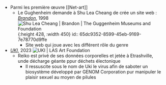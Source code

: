 - Parmi les première œuvre [[Net-art]]
	- Le Gughenheim demande à Shu Lea Cheang de crée un site web : [*Brandon*](https://brandon.guggenheim.org/), 1998 ![Shu Lea Cheang | Brandon | The Guggenheim Museums and Foundation](https://www.guggenheim.org/wp-content/uploads/1998/01/2005.44_web-1.jpg){:height 428, :width 450}
	  id:: 65dc9352-8599-45eb-9169-7e78770d9ffe
		- Site web qui joue avec les différent rôle du genre
- [*UKI*](https://www.centrepompidou.fr/fr/programme/agenda/evenement/di8W8ok), 2023 ![UKI | LAS Art Foundation](https://cdn.sanity.io/images/sp7kseaf/production-09-01-23/49d311320df63a786807454140e4a47f1d6c3bda-5120x2880.png?rect=1,0,5118,2880&w=1777&h=1000&fit=max&auto=format)
	- Reiko est privé de ses données corporelles et jetée à Etrashville, unde décharge géante ppur déchets électonique
		- Il ressuscite sous le nom de Uki le virus afin de saboter un biosystème développé par GENOM Corporation pur manipuler le plaisir sexuel au moyen de pilules